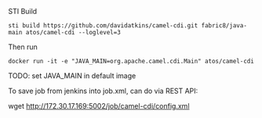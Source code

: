 STI Build

    sti build https://github.com/davidatkins/camel-cdi.git fabric8/java-main atos/camel-cdi --loglevel=3

Then run

    docker run -it -e "JAVA_MAIN=org.apache.camel.cdi.Main" atos/camel-cdi

TODO: set JAVA_MAIN in default image

To save job from jenkins into job.xml, can do via REST API:

wget http://172.30.17.169:5002/job/camel-cdi/config.xml